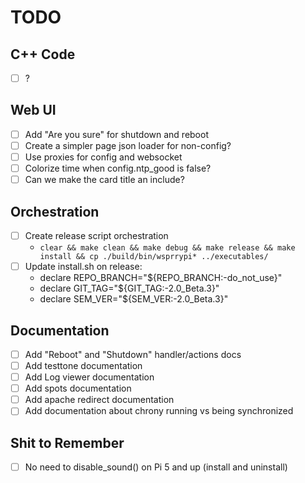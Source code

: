 # TODO

## C++ Code

- [ ] ?

## Web UI

- [ ] Add "Are you sure" for shutdown and reboot
- [ ] Create a simpler page json loader for non-config?
- [ ] Use proxies for config and websocket
- [ ] Colorize time when config.ntp_good is false?
- [ ] Can we make the card title an include?

## Orchestration

- [ ] Create release script orchestration
  - `clear && make clean && make debug && make release && make install && cp ./build/bin/wsprrypi* ../executables/`
- [ ] Update install.sh on release:
  - declare REPO_BRANCH="${REPO_BRANCH:-do_not_use}"
  - declare GIT_TAG="${GIT_TAG:-2.0_Beta.3}"
  - declare SEM_VER="${SEM_VER:-2.0_Beta.3}"

## Documentation

- [ ] Add "Reboot" and "Shutdown" handler/actions docs
- [ ] Add testtone documentation
- [ ] Add Log viewer documentation
- [ ] Add spots documentation
- [ ] Add apache redirect documentation
- [ ] Add documentation about chrony running vs being synchronized

## Shit to Remember

- [ ] No need to disable_sound() on Pi 5 and up (install and uninstall)

